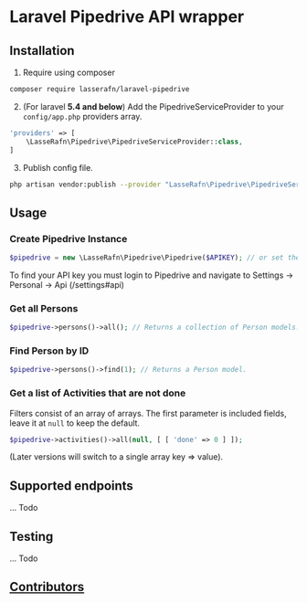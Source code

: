 # Laravel Pipedrive API wrapper

## Installation

1. Require using composer

``` bash
composer require lasserafn/laravel-pipedrive
```

2. (For laravel **5.4 and below**) Add the PipedriveServiceProvider to your ````config/app.php```` providers array.

``` php
'providers' => [
    \LasseRafn\Pipedrive\PipedriveServiceProvider::class,
]
```

3. Publish config file.

``` bash
php artisan vendor:publish --provider "LasseRafn\Pipedrive\PipedriveServiceProvider"
```

## Usage

### Create Pipedrive Instance

``` php
$pipedrive = new \LasseRafn\Pipedrive\Pipedrive($APIKEY); // or set the api key in the config/pipedrive.php file.
```

To find your API key you must login to Pipedrive and navigate to Settings -> Personal -> Api (/settings#api)

### Get all Persons

``` php
$pipedrive->persons()->all(); // Returns a collection of Person models.
```

### Find Person by ID

``` php
$pipedrive->persons()->find(1); // Returns a Person model.
```

### Get a list of Activities that are not done

Filters consist of an array of arrays. The first parameter is included fields, leave it at `null` to keep the default.

``` php
$pipedrive->activities()->all(null, [ [ 'done' => 0 ] ]);
```

(Later versions will switch to a single array key => value).

## Supported endpoints

... Todo

## Testing

... Todo

## [Contributors](https://github.com/LasseRafn/laravel-pipedrive/graphs/contributors)
